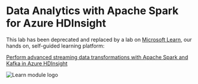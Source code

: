# Data Analytics with Apache Spark for Azure HDInsight

This lab has been deprecated and replaced by a lab on [Microsoft Learn](https://docs.microsoft.com/learn?WT.mc_id=academic-9938-jabenn), our hands on, self-guided learning platform:

[Perform advanced streaming data transformations with Apache Spark and Kafka in Azure HDInsight](https://docs.microsoft.com/learn/modules/perform-advanced-streaming-data-transformations-with-spark-kafka/?WT.mc_id=academic-9938-jabenn)

![Learn module logo](https://docs.microsoft.com/learn/achievements/perform-advanced-streaming-data-transformations.svg?WT.mc_id=academic-9938-jabenn)